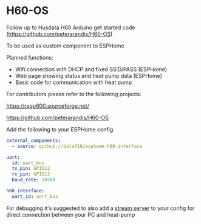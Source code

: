 # H60-OS
Follow up to Husdata H60 Arduino get started code (https://github.com/peterarandis/H60-OS)

To be used as custom component to ESPHome

Planned functions:
  - Wifi connection with DHCP and fixed SSID/PASS (ESPHome)
  - Web page showing status and heat pump data (ESPHome)
  - Basic code for communication with heat pump

For contributors please refer to the following projects:

https://rago600.sourceforge.net/

https://github.com/peterarandis/H60-OS

Add the following to your ESPHome config

```yaml
external_components:
  - source: github://dala318/esphome-h60-interface

uart:
  id: uart_bus
  tx_pin: GPIO12
  rx_pin: GPIO13
  baud_rate: 19200

h60_interface:
  uart_id: uart_bus
```

For debugging it's suggested to also add a [stream server](https://github.com/oxan/esphome-stream-server) to your config for direct connection between your PC and heat-pump
